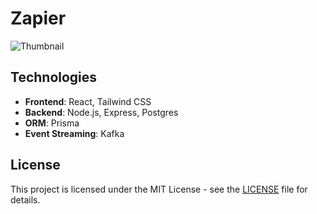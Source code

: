 # Zapier

![Thumbnail](public/architecture.png)

## Technologies

- **Frontend**: React, Tailwind CSS
- **Backend**: Node.js, Express, Postgres
- **ORM**: Prisma
- **Event Streaming**: Kafka

## License

This project is licensed under the MIT License - see the [LICENSE](LICENSE) file for details.
